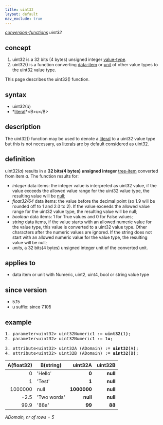 ```yaml
---
title: uint32
layout: default
nav_exclude: true
---
```

*[conversion-functions](conversion-functions) uint32*

## concept

1. uint32 is a 32 bits (4 bytes) unsigned integer [value-type](value-type).
2. uint32() is a function converting [data-item](data-item) or [unit](unit) of other value types to the uint32 value type.

This page describes the uint32() function.

## syntax

- uint32(*a*)
- *[literal](https://en.wikipedia.org/wiki/Literal_(computer_programming))*<B>u</B>

## description

The uint32() function may be used to denote a [literal](https://en.wikipedia.org/wiki/Literal_(computer_programming)) to a uint32 value type but this is not necessary, as [literals](https://en.wikipedia.org/wiki/Literal_(computer_programming)) are by default considered as uint32.

## definition

uint32(*a*) results in a **32 bits(4 bytes) unsigned integer** [tree-item](tree-item) converted from item *a*. The function results for:

- *integer* data items: the integer value is interpreted as uint32 value, if the value exceeds the allowed value range for the uint32 value type, the resulting value will be [null](null);
- *float32/64* data items: the value before the decimal point (so 1.9 will be rounded off to 1 and 2.0 to 2). If the value exceeds the allowed value range for the uint32 value type, the resulting value will be null;
- *boolean* data items: 1 for True values and 0 for False values;
- *string* data items, if the value starts with an allowed numeric value for the value type, this value is converted to a uint32 value type. Other characters after the numeric values are ignored. If the string does not start with an allowed numeric value for the value type, the resulting value will be null;
- *units*, a 32 bits(4 bytes) unsigned integer unit of the converted unit.

## applies to

- data item or unit with Numeric, uint2, uint4, bool or string value type

## since version

- 5.15
- u suffix: since 7.105

## example

<pre>
1. parameter&lt;uint32&gt; uint32Numeric1 := <B>uint32(</B>1<B>)</B>;
2. parameter&lt;uint32&gt; uint32Numeric1 := 1<B>u</B>;

3. attribute&lt;uint32&gt; uint32A (ADomain) := <B>uint32(</B>A<B>)</B>;
4. attribute&lt;uint32&gt; uint32B (ADomain) := <B>uint32(</B>B<B>)</B>;
</pre>

| A(float32) | B(string)   | **uint32A** | **uint32B** |
|-----------:|-------------|------------:|------------:|
| 0          | 'Hello'     | **0**       | **null**    |
| 1          | 'Test'      | **1**       | **null**    |
| 1000000    | null        | **1000000** | **null**    |
| -2.5       | 'Two words' | **null**    | **null**    |
| 99.9       | '88a'       | **99**      | **88**      |

*ADomain, nr of rows = 5*